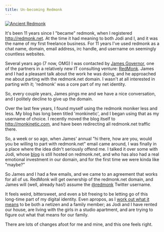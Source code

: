 ```yaml
---
title: Un-becoming Redmonk
---
```


[![Ancient Redmonk](http://i.imgur.com/EMfWgw7.png)](http://web.archive.org/web/19991128183503/http://redmonk.net/)

It's been 11 years since I "became" redmonk, when I registered <http://redmonk.net>. At the time it had meaning to both Jodi and I, and it was the name of my first freelance business. For 11 years I've used redmonk as a chat name, domain, email address, irc handle, and username on seemingly countless websites.

Several years ago (7 now, OMG) I was contacted by [James Governor](http://www.redmonk.com/jgovernor/), one of the partners in a relatively new IT consulting venture: [RedMonk](http://redmonk.com). James and I had a pleasant talk about the work he was doing, and he approached me about parting with the redmonk.net domain. I wasn't at all interested in parting with it; 'redmonk' was a core part of my net identity.

So, every couple years, James pings me and we have a nice conversation, and I politely decline to give up the domain.

Over the last few years, I found myself using the redmonk moniker less and less. My blog has long been titled 'monkinetic', and I began using that as my username of choice. I recently moved the blog itself to <http://monkinetic.com>, and have been redirecting all redmonk.net traffic there.

So, a week or so ago, when James' annual "hi there, how are you, would you be willing to part with redmonk.net" email came around, I was finally in a place where the idea didn't seriously offend me. I talked it over some with Jodi, whose [blog](http://speakshermind.redmonk.net) is still hosted on redmonk.net, and who has also had a real emotional investment in our domain, and for the first time we were kinda like "maybe?"

So James and I had a few emails, and we came to an agreement that works for all of us. RedMonk will get ownership of the redmonk.net domain, and James will (well, already has!) assume the [@redmonk](http://twitter.com/redmonk) Twitter username.


It feels weird, bittersweet, and even a bit freeing to be letting go of this long-time part of my digital identity. Even apropos, as I [work out what it means](http://www.monkinetic.com/2009/11/unsubfollowscribing.html) to be both a netizen and a family member; as Jodi and I have rented our house, are living with the girls in a studio apartment, and are trying to figure out what that means for our family.

There are lots of changes afoot for me and mine, and this one feels right.




